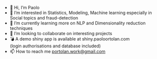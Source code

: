 - 👋 Hi, I’m Paolo
- 👀 I’m interested in Statistics, Modeling, Machine learning especially in Social topics and fraud-detection
- 🌱 I’m currently learning more on NLP and Dimensionality reduction techniques
- 💞️ I’m looking to collaborate on interesting projects
- 💣 A demo shiny app is available at shiny.paoloortolan.com <br>
    (login authorisations and database included)
- 📫 How to reach me portolan.work@gmail.com

<!---
portolan75/portolan75 is a ✨ special ✨ repository because its `README.md` (this file) appears on your GitHub profile.
You can click the Preview link to take a look at your changes.
--->
